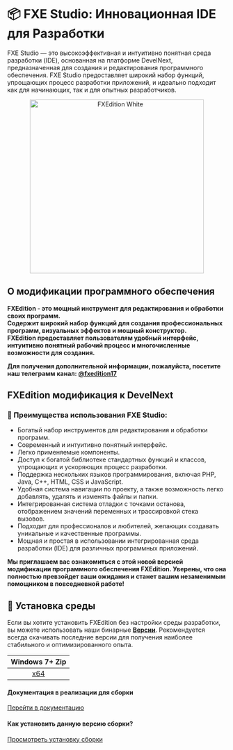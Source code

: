 # 📦 FXE Studio: Инновационная IDE для Разработки

FXE Studio — это высокоэффективная и интуитивно понятная среда разработки (IDE), основанная на платформе DevelNext, предназначенная для создания и редактирования программного обеспечения. FXE Studio предоставляет широкий набор функций, упрощающих процесс разработки приложений, и идеально подходит как для начинающих, так и для опытных разработчиков.

<p align="center">
  <img alt="FXEdition White" src="https://github.com/deaglemeister/FXEdition/assets/82234313/09efd85b-bab6-4214-935d-5407f063353e" width="400">
</p>

## О модификации программного обеспечения

**FXEdition - это мощный инструмент для редактирования и обработки своих программ.**  
**Содержит широкий набор функций для создания профессиональных программ, визуальных эффектов и мощный конструктор.**  
**FXEdition предоставляет пользователям удобный интерфейс, интуитивно понятный рабочий процесс и многочисленные возможности для создания.**

**Для получения дополнительной информации, пожалуйста, посетите наш телеграмм канал: [@fxedition17](https://t.me/fxedition17)**

## FXEdition модификация к DevelNext

### 🌟 Преимущества использования FXE Studio:

- Богатый набор инструментов для редактирования и обработки программ.
- Современный и интуитивно понятный интерфейс.
- Легко применяемые компоненты.
- Доступ к богатой библиотеке стандартных функций и классов, упрощающих и ускоряющих процесс разработки.
- Поддержка нескольких языков программирования, включая PHP, Java, C++, HTML, CSS и JavaScript.
- Удобная система навигации по проекту, а также возможность легко добавлять, удалять и изменять файлы и папки.
- Интегрированная система отладки с точками останова, отображением значений переменных и трассировкой стека вызовов.
- Подходит для профессионалов и любителей, желающих создавать уникальные и качественные программы.
- Мощная и простая в использовании интегрированная среда разработки (IDE) для различных программных приложений.

**Мы приглашаем вас ознакомиться с этой новой версией модификации программного обеспечения FXEdition. Уверены, что она полностью превзойдет ваши ожидания и станет вашим незаменимым помощником в повседневной работе!**

## 🔧 Установка среды

Если вы хотите установить FXEdition без настройки среды разработки, вы можете использовать наши бинарные [**Версии**](https://github.com/deaglemeister/FXEdition/releases). Рекомендуется всегда скачивать последние версии для получения наиболее стабильного и оптимизированного опыта.

| Windows 7+ Zip |
|:---:|
| [x64](https://github.com/deaglemeister/FXEdition/releases/) |

#### Документация в реализации для сборки
[Перейти в документацию](https://fxe-documents.gitbook.io/api-docs/)

#### Как установить данную версию сборки?
[Просмотреть установку сборки](https://www.youtube.com/watch?v=_IwR8deSkBo)
